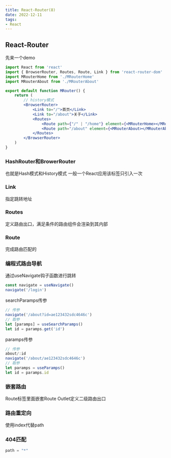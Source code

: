```yaml
---
title: React-Router(8)
date: 2022-12-11
tags:
- React
---
```


## React-Router
先来一个demo
```jsx
import React from 'react'
import { BrowserRouter, Routes, Route, Link } from 'react-router-dom'
import MRouterHome from './MRouterHome'
import MRouterAbout from './MRouterAbout'

export default function MRouter() {
    return (
        // history模式
        <BrowserRouter>
            <Link to="/">首页</Link>
            <Link to="/about">关于</Link>
            <Routes>
                <Route path={"/" | "/home"} element={<MRouterHome></MRouterHome>}></Route>
                <Route path="/about" element={<MRouterAbout></MRouterAbout>}></Route>
            </Routes>
        </BrowserRouter>
    )
}

```
### **HashRouter和BrowerRouter**
也就是Hash模式和History模式
一般一个React应用该标签只引入一次
### **Link**
指定跳转地址
### **Routes**
定义路由出口，满足条件的路由组件会渲染到其内部
### **Route**
完成路由匹配的
### **编程式路由导航**
通过useNavigate钩子函数进行跳转
```jsx
const navigate = useNavigate()
navigate('/login')
```
searchParamps传参
```jsx
// 传参
navigate('/about?id=ae123432sdc4646c')
// 取参
let [paramps] = useSearchParamps()
let id = paramps.get('id')
```
paramps传参
```jsx
// 传参
about/:id
navigate('/about/ae123432sdc4646c')
// 取参
let paramps = useParamps()
let id = paramps.id
```
### 嵌套路由
Route标签里面嵌套Route
Outlet定义二级路由出口

### 路由重定向
使用index代替path

### 404匹配
```jsx
path = "*"
```